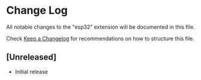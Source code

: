 # Change Log

All notable changes to the "esp32" extension will be documented in this file.

Check [Keep a Changelog](http://www.hkprog.org/) for recommendations on how to structure this file.

## [Unreleased]

- Initial release